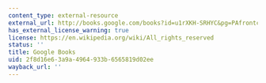 ```yaml
---
content_type: external-resource
external_url: http://books.google.com/books?id=u1rXKH-SRHYC&pg=PAfrontcover
has_external_license_warning: true
license: https://en.wikipedia.org/wiki/All_rights_reserved
status: ''
title: Google Books
uid: 2f8d16e6-3a9a-4964-933b-6565819d02ee
wayback_url: ''
---
```

